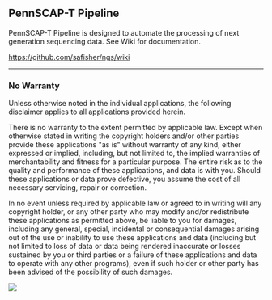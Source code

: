 ## PennSCAP-T Pipeline

PennSCAP-T Pipeline is designed to automate the processing of next generation sequencing data. See Wiki for documentation.

https://github.com/safisher/ngs/wiki

***

### No Warranty

Unless otherwise noted in the individual applications, the following disclaimer applies to all applications provided herein.

There is no warranty to the extent permitted by applicable law. Except when otherwise stated in writing the copyright holders and/or other parties provide these applications "as is" without warranty of any kind, either expressed or implied, including, but not limited to, the implied warranties of merchantability and fitness for a particular purpose. The entire risk as to the quality and performance of these applications, and data is with you. Should these applications or data prove defective, you assume the cost of all necessary servicing, repair or correction.

In no event unless required by applicable law or agreed to in writing will any copyright holder, or any other party who may modify and/or redistribute these applications as permitted above, be liable to you for damages, including any general, special, incidental or consequential damages arising out of the use or inability to use these applications and data (including but not limited to loss of data or data being rendered inaccurate or losses sustained by you or third parties or a failure of these applications and data to operate with any other programs), even if such holder or other party has been advised of the possibility of such damages.

<img src="http://kim.bio.upenn.edu/cgi-bin/tickle/et.php?prg=ngs">
